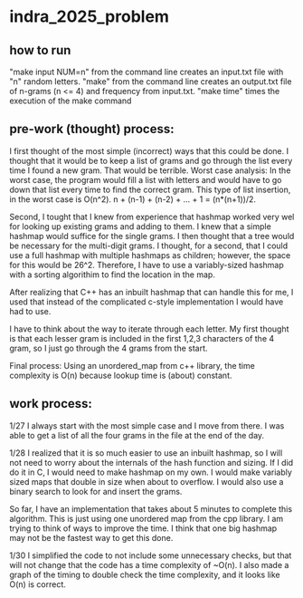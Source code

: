 # indra_2025_problem
## how to run
"make input NUM=n" from the command line creates an input.txt file with "n" random letters.
"make" from the command line creates an output.txt file of n-grams (n <= 4) and frequency from input.txt. 
"make time" times the execution of the make command 

## pre-work (thought) process:
I first thought of the most simple (incorrect) ways that this could be done. I thought that it would be to keep a list of grams 
and go through the list every time I found a new gram. That would be terrible. Worst case analysis:
In the worst case, the program would fill a list with letters and would have to go down that list every time to find the correct gram.
This type of list insertion, in the worst case is O(n^2). n + (n-1) + (n-2) + ... + 1 = (n*(n+1))/2.

Second, I tought that I knew from experience that hashmap worked very wel for looking up existing grams and adding to them.
I knew that a simple hashmap would suffice for the single grams. I then thought that a tree would be necessary for the multi-digit
grams. I thought, for a second, that I could use a full hashmap with multiple hashmaps as children; however, the space for this 
would be 26^2. Therefore, I have to use a variably-sized hashmap with a sorting algorithim to find the location in the map. 

After realizing that C++ has an inbuilt hashmap that can handle this for me, I used that instead of the complicated c-style 
implementation I would have had to use. 

I have to think about the way to iterate through each letter. My first thought is that each lesser gram is included in the first 
1,2,3 characters of the 4 gram, so I just go through the 4 grams from the start. 

Final process: Using an unordered_map from c++ library, the time complexity is O(n) because lookup time is (about) constant. 

## work process:
1/27 
I always start with the most simple case and I move from there. I was able to get a list of all the 
four grams in the file at the end of the day.

1/28
I realized that it is so much easier to use an inbuilt hashmap, so I will not need to worry about the
internals of the hash function and sizing. If I did do it in C, I would need to make hashmap on my own.
I would make variably sized maps that double in size when about to overflow. I would also use a binary search to look for and insert the grams.

So far, I have an implementation that takes about 5 minutes to complete this algorithm. This is just using one unordered map from the cpp 
library. I am trying to think of ways to improve the time. I think that one big hashmap may not be the fastest way to get this done. 

1/30
I simplified the code to not include some unnecessary checks, but that will not change that the code has a time complexity of ~O(n).
I also made a graph of the timing to double check the time complexity, and it looks like O(n) is correct. 